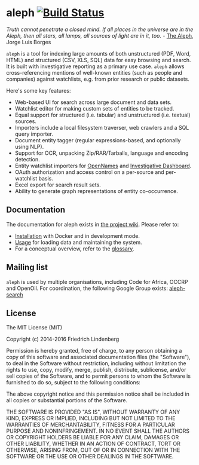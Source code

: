 # aleph [![Build Status](https://api.travis-ci.org/pudo/aleph.png)](https://travis-ci.org/pudo/aleph)

*Truth cannot penetrate a closed mind. If all places in the universe are in the Aleph, then all stars, all lamps, all sources of light are in it, too.* - [The Aleph](http://www.phinnweb.org/links/literature/borges/aleph.html), Jorge Luis Borges

``aleph`` is a tool for indexing large amounts of both unstructured (PDF, Word, HTML) and structured (CSV, XLS, SQL) data for easy browsing and search. It is built with investigative reporting as a primary use case. ``aleph`` allows cross-referencing mentions of well-known entities (such as people and companies) against watchlists, e.g. from prior research or public datasets.

Here's some key features:

* Web-based UI for search across large document and data sets.
* Watchlist editor for making custom sets of entities to be tracked.
* Equal support for structured (i.e. tabular) and unstructured (i.e. textual) sources.
* Importers include a local filesystem traverser, web crawlers and a SQL query importer.
* Document entity tagger (regular expressions-based, and optionally using NLP).
* Support for OCR, unpacking Zip/RAR/Tarballs, language and encoding detection.
* Entity watchlist importers for [OpenNames](http://pudo.org/material/opennames/) and 
  [Investigative Dashboard](https://investigativedashboard.org/).
* OAuth authorization and access control on a per-source and per-watchlist basis.
* Excel export for search result sets.
* Ability to generate graph representations of entity co-occurrence.

## Documentation

The documentation for aleph exists in [the project wiki](https://github.com/pudo/aleph/wiki). Please refer to:

* [Installation](https://github.com/pudo/aleph/wiki/Installation) with Docker and in development mode.
* [Usage](https://github.com/pudo/aleph/wiki/Usage) for loading data and maintaining the system.
* For a conceptual overview, refer to the [glossary](https://github.com/pudo/aleph/wiki/Glossary).

## Mailing list

``aleph`` is used by multiple organisations, including Code for Africa, OCCRP and OpenOil. For coordination, the following Google Group exists: [aleph-search](https://groups.google.com/forum/#!forum/aleph-search)

## License

The MIT License (MIT)

Copyright (c) 2014-2016 Friedrich Lindenberg

Permission is hereby granted, free of charge, to any person obtaining a copy of
this software and associated documentation files (the "Software"), to deal in
the Software without restriction, including without limitation the rights to
use, copy, modify, merge, publish, distribute, sublicense, and/or sell copies of
the Software, and to permit persons to whom the Software is furnished to do so,
subject to the following conditions:

The above copyright notice and this permission notice shall be included in all
copies or substantial portions of the Software.

THE SOFTWARE IS PROVIDED "AS IS", WITHOUT WARRANTY OF ANY KIND, EXPRESS OR
IMPLIED, INCLUDING BUT NOT LIMITED TO THE WARRANTIES OF MERCHANTABILITY, FITNESS
FOR A PARTICULAR PURPOSE AND NONINFRINGEMENT. IN NO EVENT SHALL THE AUTHORS OR
COPYRIGHT HOLDERS BE LIABLE FOR ANY CLAIM, DAMAGES OR OTHER LIABILITY, WHETHER
IN AN ACTION OF CONTRACT, TORT OR OTHERWISE, ARISING FROM, OUT OF OR IN
CONNECTION WITH THE SOFTWARE OR THE USE OR OTHER DEALINGS IN THE SOFTWARE.
